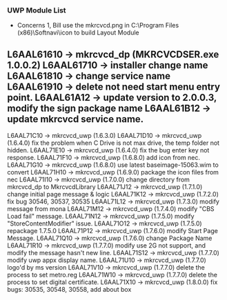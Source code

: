 ### UWP Module List

* Concerns
1, Bill use the mkrcvcd.png in C:\Program Files (x86)\Softnavi\icon to build Layout Module


L6AAL61610 -> mkrcvcd_dp (MKRCVCDSER.exe 1.0.0.2)
L6AAL61710 -> installer change name
L6AAL61810 -> change service name
L6AAL61910 -> delete not need start menu entry point. 
L6AAL61A12 -> update version to 2.0.0.3, modify the sign package name
L6AAL61B12 -> update mkrcvcd service name.
-------------------------------------------------------
L6AAL71C10 -> mkrcvcd_uwp (1.6.3.0)
L6AAL71D10 -> mkrcvcd_uwp (1.6.4.0)  fix the problem when C Drive is not max drive, the temp folder not hidden.
L6AAL71E10 -> mkrcvcd_uwp (1.6.4.0) fix the bug enter key not response.
L6AAL71F10 -> mkrcvcd_uwp (1.6.8.0) add icon from nec.
L6AAL71G10 -> mkrcvcd_uwp (1.6.8.0) use latest baseimage-15063.wim to convert
L6AAL71H10 -> mkrcvcd_uwp (1.6.9.0) package the icon files from nec
L6AAL71I10 -> mkrcvcd_uwp (1.7.0.0) change directory from mkrcvcd_dp to MkrcvcdLibrary
L6AAL71J12 -> mkrcvcd_uwp (1.7.1.0) change initial page message & logic
L6AAL71K12 -> mkrcvcd_uwp (1.7.2.0) fix bug 30546, 30537, 30535
L6AAL71L12 -> mkrcvcd_uwp (1.7.3.0) modify message from mona
L6AAL71M12 -> mkrcvcd_uwp (1.7.4.0) modify "CBS Load fail" message.
L6AAL71N12 -> mkrcvcd_uwp (1.7.5.0) modify "StoreContentModifier" issue.
L6AAL71O12 -> mkrcvcd_uwp (1.7.5.0) repackage 1.7.5.0
L6AAL71P12 -> mkrcvcd_uwp (1.7.6.0) modify Start Page Message.
L6AAL71Q10 -> mkrcvcd_uwp (1.7.6.0) change Package Name
L6AAL71R10 -> mkrcvcd_uwp (1.7.7.0) modify use 2G not support, and modify the message hasn't new line.
L6AAL71S12 -> mkrcvcd_uwp (1.7.7.0) modify uwp appx display name.
L6AAL71U10 -> mkrcvcd_uwp (1.7.7.0) logo'd by ms version
L6AAL71V10 -> mkrcvcd_uwp (1.7.7.0) delete the process to set metro.reg
L6AAL71W10 -> mkrcvcd_uwp (1.7.7.0) delete the process to set digital certificate.
L6AAL71X10 -> mkrcvcd_uwp (1.8.0.0) fix bugs: 30535, 30548, 30558, add about box 

